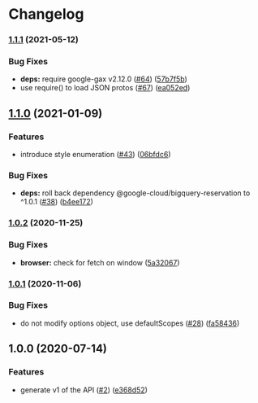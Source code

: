 # Changelog

### [1.1.1](https://www.github.com/googleapis/nodejs-bigquery-reservation/compare/v1.1.0...v1.1.1) (2021-05-12)


### Bug Fixes

* **deps:** require google-gax v2.12.0 ([#64](https://www.github.com/googleapis/nodejs-bigquery-reservation/issues/64)) ([57b7f5b](https://www.github.com/googleapis/nodejs-bigquery-reservation/commit/57b7f5b3356bf9f00d28d3a0d8b4c329ae8d61b9))
* use require() to load JSON protos ([#67](https://www.github.com/googleapis/nodejs-bigquery-reservation/issues/67)) ([ea052ed](https://www.github.com/googleapis/nodejs-bigquery-reservation/commit/ea052ed26f0474c849def47d73d41c0ebdc9f432))

## [1.1.0](https://www.github.com/googleapis/nodejs-bigquery-reservation/compare/v1.0.2...v1.1.0) (2021-01-09)


### Features

* introduce style enumeration ([#43](https://www.github.com/googleapis/nodejs-bigquery-reservation/issues/43)) ([06bfdc6](https://www.github.com/googleapis/nodejs-bigquery-reservation/commit/06bfdc6a0c6c3b0416bbb34ff5b46e96256215ef))


### Bug Fixes

* **deps:** roll back dependency @google-cloud/bigquery-reservation to ^1.0.1 ([#38](https://www.github.com/googleapis/nodejs-bigquery-reservation/issues/38)) ([b4ee172](https://www.github.com/googleapis/nodejs-bigquery-reservation/commit/b4ee172520adbbdff077d2a1db7d72c88401f98a))

### [1.0.2](https://www.github.com/googleapis/nodejs-bigquery-reservation/compare/v1.0.1...v1.0.2) (2020-11-25)


### Bug Fixes

* **browser:** check for fetch on window ([5a32067](https://www.github.com/googleapis/nodejs-bigquery-reservation/commit/5a32067bdc000025c3166c72069db861800be5d8))

### [1.0.1](https://www.github.com/googleapis/nodejs-bigquery-reservation/compare/v1.0.0...v1.0.1) (2020-11-06)


### Bug Fixes

* do not modify options object, use defaultScopes ([#28](https://www.github.com/googleapis/nodejs-bigquery-reservation/issues/28)) ([fa58436](https://www.github.com/googleapis/nodejs-bigquery-reservation/commit/fa584362f0c9ef485bbb8e76db143565cb144317))

## 1.0.0 (2020-07-14)


### Features

* generate v1 of the API ([#2](https://www.github.com/googleapis/nodejs-bigquery-reservation/issues/2)) ([e368d52](https://www.github.com/googleapis/nodejs-bigquery-reservation/commit/e368d5289c8c18b974a6e470320e0c23f2772dcd))
